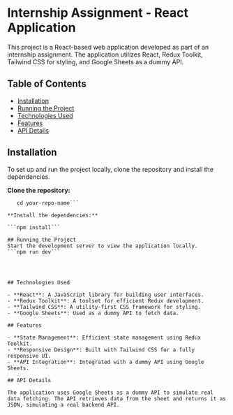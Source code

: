 # Internship Assignment - React Application

This project is a React-based web application developed as part of an internship assignment. The application utilizes React, Redux Toolkit, Tailwind CSS for styling, and Google Sheets as a dummy API.

## Table of Contents

- [Installation](#installation)
- [Running the Project](#running-the-project)
- [Technologies Used](#technologies-used)
- [Features](#features)
- [API Details](#api-details)

## Installation

To set up and run the project locally, clone the repository and install the dependencies.

**Clone the repository:**

```git clone https://github.com/your-username/your-repo-name.git
   cd your-repo-name```

**Install the dependencies:**

```npm install```

## Running the Project
Start the development server to view the application locally.
```npm run dev```




## Technologies Used

- **React**: A JavaScript library for building user interfaces.
- **Redux Toolkit**: A toolset for efficient Redux development.
- **Tailwind CSS**: A utility-first CSS framework for styling.
- **Google Sheets**: Used as a dummy API to fetch data.

## Features

- **State Management**: Efficient state management using Redux Toolkit.
- **Responsive Design**: Built with Tailwind CSS for a fully responsive UI.
- **API Integration**: Integrated with a dummy API using Google Sheets.

## API Details

The application uses Google Sheets as a dummy API to simulate real data fetching. The API retrieves data from the sheet and returns it as JSON, simulating a real backend API.

